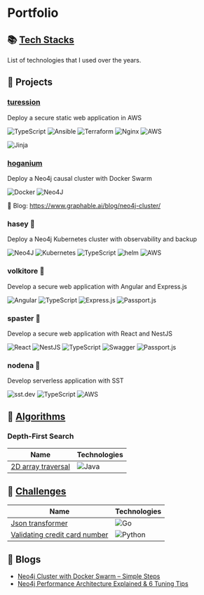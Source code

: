 # Portfolio

## :books: [Tech Stacks](https://github.com/benguegan/portfolio/blob/main/tech-stack.md)

List of technologies that I used over the years. 

## :rocket: Projects

### [turession](https://github.com/benguegan/turession)

Deploy a secure static web application in AWS 

![TypeScript](https://img.shields.io/badge/typescript-%23007ACC.svg?style=for-the-badge&logo=typescript&logoColor=white) ![Ansible](https://img.shields.io/badge/ansible-%231A1918.svg?style=for-the-badge&logo=ansible&logoColor=white) ![Terraform](https://img.shields.io/badge/terraform-%235835CC.svg?style=for-the-badge&logo=terraform&logoColor=white) ![Nginx](https://img.shields.io/badge/nginx-%23009639.svg?style=for-the-badge&logo=nginx&logoColor=white) ![AWS](https://img.shields.io/badge/aws-adsrkf?style=for-the-badge&logo=amazonaws&logoColor=%23f90&color=%23232f3e%20) 

![Jinja](https://img.shields.io/badge/jinja-white.svg?style=for-the-badge&logo=jinja&logoColor=black)

### [hoganium](https://github.com/benguegan/hoganium) 

Deploy a Neo4j causal cluster with Docker Swarm

![Docker](https://img.shields.io/badge/docker-%230db7ed.svg?style=for-the-badge&logo=docker&logoColor=white) ![Neo4J](https://img.shields.io/badge/Neo4j-008CC1?style=for-the-badge&logo=neo4j&logoColor=white)

:book: Blog: https://www.graphable.ai/blog/neo4j-cluster/

### hasey :construction:

Deploy a Neo4j Kubernetes cluster with observability and backup

![Neo4J](https://img.shields.io/badge/Neo4j-008CC1?style=for-the-badge&logo=neo4j&logoColor=white) ![Kubernetes](https://img.shields.io/badge/kubernetes-%23326ce5.svg?style=for-the-badge&logo=kubernetes&logoColor=white) ![TypeScript](https://img.shields.io/badge/typescript-%23007ACC.svg?style=for-the-badge&logo=typescript&logoColor=white) ![helm](https://img.shields.io/badge/helm-dsffds?style=for-the-badge&logo=helm&color=%23091C84) ![AWS](https://img.shields.io/badge/aws-adsrkf?style=for-the-badge&logo=amazonaws&logoColor=%23f90&color=%23232f3e%20) 

### volkitore :construction:

Develop a secure web application with Angular and Express.js

![Angular](https://img.shields.io/badge/angular-%23DD0031.svg?style=for-the-badge&logo=angular&logoColor=white) ![TypeScript](https://img.shields.io/badge/typescript-%23007ACC.svg?style=for-the-badge&logo=typescript&logoColor=white) ![Express.js](https://img.shields.io/badge/express.js-%23404d59.svg?style=for-the-badge&logo=express&logoColor=%2361DAFB) ![Passport.js](https://img.shields.io/badge/passport-dsalkf?style=for-the-badge&logo=passport&color=black)

### spaster :construction:

Develop a secure web application with React and NestJS

![React](https://img.shields.io/badge/react-%2320232a.svg?style=for-the-badge&logo=react&logoColor=%2361DAFB) ![NestJS](https://img.shields.io/badge/nestjs-%23E0234E.svg?style=for-the-badge&logo=nestjs&logoColor=white) ![TypeScript](https://img.shields.io/badge/typescript-%23007ACC.svg?style=for-the-badge&logo=typescript&logoColor=white) ![Swagger](https://img.shields.io/badge/-Swagger-%23Clojure?style=for-the-badge&logo=swagger&logoColor=white) ![Passport.js](https://img.shields.io/badge/passport-dsalkf?style=for-the-badge&logo=passport&color=black)

### nodena :construction:

Develop serverless application with SST

![sst.dev](https://img.shields.io/badge/sst-dfldf?style=for-the-badge&logo=sst&color=white) ![TypeScript](https://img.shields.io/badge/typescript-%23007ACC.svg?style=for-the-badge&logo=typescript&logoColor=white) ![AWS](https://img.shields.io/badge/aws-adsrkf?style=for-the-badge&logo=amazonaws&logoColor=%23f90&color=%23232f3e%20)


## :telescope: [Algorithms](https://github.com/benguegan/algorithms/tree/main)

### Depth-First Search 
| Name  | Technologies  |
|--|--|
|[2D array traversal](https://github.com/benguegan/algorithms/tree/main/depth-first-search/2d-array-traversal/java) | ![Java](https://img.shields.io/badge/java-%23ED8B00.svg?style=for-the-badge&logo=openjdk&logoColor=white) |


## :microscope:  [Challenges](https://github.com/benguegan/challenges/tree/main)

| Name  | Technologies  |
|--|--|
|[Json transformer](https://github.com/benguegan/challenges/tree/main/json-transformer) |![Go](https://img.shields.io/badge/go-%2300ADD8.svg?style=for-the-badge&logo=go&logoColor=white)
|[Validating credit card number](https://github.com/benguegan/challenges/blob/main/validating-credit-card-number/python/validating-credit-card-number.py) | ![Python](https://img.shields.io/badge/python-3670A0?style=for-the-badge&logo=python&logoColor=ffdd54) |

## :book: Blogs

- [Neo4j Cluster with Docker Swarm – Simple Steps](https://www.graphable.ai/blog/neo4j-cluster/)
- [Neo4j Performance Architecture Explained & 6 Tuning Tips](https://www.graphable.ai/blog/neo4j-performance/)
